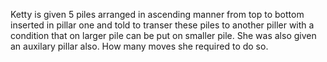 Ketty is given 5 piles arranged in ascending manner from top to bottom inserted in pillar one and told to transer these piles to another piller with a condition that on larger pile can be put on smaller pile. She was also given an auxilary pillar also. How many moves she required to do so.
